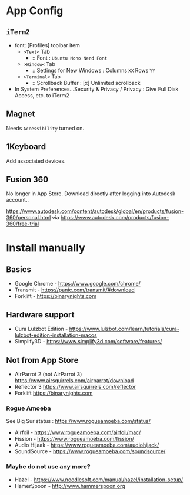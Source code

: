 App Config
==========

`iTerm2`
--------

-	font: \[Profiles] toolbar item
	-	`>Text<` Tab
		-	:: Font : `Ubuntu Mono Nerd Font`
	-	`>Window<` Tab
		-	:: Settings for New Windows : Columns `XX` Rows `YY`
	-	`>Terminal<` Tab
		-	:: Scrollback Buffer : [x] Unlimited scrollback
-	In System Preferences...Security & Privacy / Privacy : Give Full Disk Access, etc. to iTerm2

Magnet
------

Needs `Accessibility` turned on.

1Keyboard
---------

Add associated devices.

Fusion 360
----------

No longer in App Store. Download directly after logging into Autodesk account..

https://www.autodesk.com/content/autodesk/global/en/products/fusion-360/personal.html via https://www.autodesk.com/products/fusion-360/free-trial

Install manually
================

Basics
------

-	Google Chrome - https://www.google.com/chrome/
-   Transmit - https://panic.com/transmit/#download
-   Forklift - https://binarynights.com

Hardware support
----------------

-	Cura Lulzbot Edition - https://www.lulzbot.com/learn/tutorials/cura-lulzbot-edition-installation-macos
-	Simplify3D - https://www.simplify3d.com/software/features/

Not from App Store
------------------

-	AirParrot 2 (not AirParrot 3) https://www.airsquirrels.com/airparrot/download
-	Reflector 3 https://www.airsquirrels.com/reflector
-	Forklift https://binarynights.com

### Rogue Amoeba

See Big Sur status : https://www.rogueamoeba.com/status/

-	Airfoil - https://www.rogueamoeba.com/airfoil/mac/
-	Fission - https://www.rogueamoeba.com/fission/
-	Audio Hijaak - https://www.rogueamoeba.com/audiohijack/
-	SoundSource - https://www.rogueamoeba.com/soundsource/

### Maybe do not use any more?

-	Hazel - https://www.noodlesoft.com/manual/hazel/installation-setup/
-	HamerSpoon - http://www.hammerspoon.org
